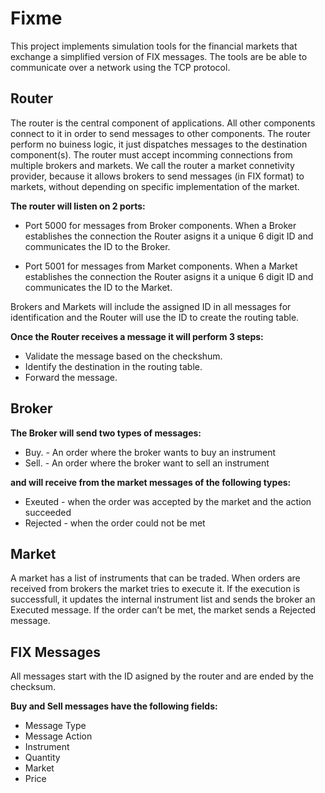 # Fixme
This project implements simulation tools for the financial markets that exchange a simplified version of FIX messages. The tools are be able to communicate over a network using the TCP protocol.

## Router

The router is the central component of applications. All other components connect
to it in order to send messages to other components. The router perform no buiness
logic, it just dispatches messages to the destination component(s). The router must
accept incomming connections from multiple brokers and markets. We call the router a
market connetivity provider, because it allows brokers to send messages (in FIX format)
to markets, without depending on specific implementation of the market.

**The router will listen on 2 ports:**

- Port 5000 for messages from Broker components. When a Broker establishes the
connection the Router asigns it a unique 6 digit ID and communicates the ID to
the Broker.

- Port 5001 for messages from Market components. When a Market establishes the
connection the Router asigns it a unique 6 digit ID and communicates the ID to
the Market.

Brokers and Markets will include the assigned ID in all messages for identification
and the Router will use the ID to create the routing table.

**Once the Router receives a message it will perform 3 steps:**
- Validate the message based on the checkshum.
- Identify the destination in the routing table.
- Forward the message.

## Broker

**The Broker will send two types of messages:**
- Buy. - An order where the broker wants to buy an instrument
- Sell. - An order where the broker want to sell an instrument

**and will receive from the market messages of the following types:**
- Exeuted - when the order was accepted by the market and the action succeeded
- Rejected - when the order could not be met

## Market

A market has a list of instruments that can be traded. When orders are received from
brokers the market tries to execute it. If the execution is successfull, it updates the
internal instrument list and sends the broker an Executed message. If the order can’t be
met, the market sends a Rejected message.

## FIX Messages

All messages start with the ID asigned by the router and are ended by the
checksum.

**Buy and Sell messages have the following fields:**
- Message Type
- Message Action
- Instrument
- Quantity
- Market
- Price

